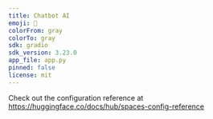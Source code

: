 ```yaml
---
title: Chatbot AI
emoji: 🚀
colorFrom: gray
colorTo: gray
sdk: gradio
sdk_version: 3.23.0
app_file: app.py
pinned: false
license: mit
---
```


Check out the configuration reference at https://huggingface.co/docs/hub/spaces-config-reference
